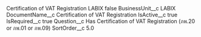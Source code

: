 <?xml version="1.0" encoding="UTF-8"?>
<CustomMetadata xmlns="http://soap.sforce.com/2006/04/metadata" xmlns:xsi="http://www.w3.org/2001/XMLSchema-instance" xmlns:xsd="http://www.w3.org/2001/XMLSchema">
    <label>Certification of VAT Registration LABIX</label>
    <protected>false</protected>
    <values>
        <field>BusinessUnit__c</field>
        <value xsi:type="xsd:string">LABIX</value>
    </values>
    <values>
        <field>DocumentName__c</field>
        <value xsi:type="xsd:string">Certification of VAT Registration</value>
    </values>
    <values>
        <field>IsActive__c</field>
        <value xsi:type="xsd:boolean">true</value>
    </values>
    <values>
        <field>IsRequired__c</field>
        <value xsi:type="xsd:boolean">true</value>
    </values>
    <values>
        <field>Question__c</field>
        <value xsi:type="xsd:string">Has Certification of VAT Registration (ภพ.20 or ภพ.01 or ภพ.09)</value>
    </values>
    <values>
        <field>SortOrder__c</field>
        <value xsi:type="xsd:double">5.0</value>
    </values>
</CustomMetadata>
